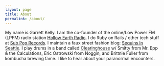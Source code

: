 ```yaml
---
layout: page
title: About
permalink: /about/
---
```


My name is Garrett Kelly.
I am the co-founder of the online/Low Power FM (LPFM) radio station [Hollow Earth Radio](http://www.hollowearthradio.org).
I do Ruby on Rails / other tech stuff at [Sub Pop Records](https://www.subpoprecords.com).
I maintain a faux street fashion blog: [Sequins In Seattle](http://sequinsinseattle.com).
I play drums in a band called [Clearinghouse](http://shrillwave.com) w/ Smitty from Mr. Epp & the Calculations, Eric Ostrowski from Noggin, and Brittnie Fuller from kombucha brewing fame.
I like to hear about your paranormal encounters.
